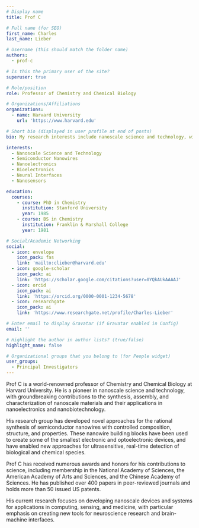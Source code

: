 ```yaml
---
# Display name
title: Prof C

# Full name (for SEO)
first_name: Charles
last_name: Lieber

# Username (this should match the folder name)
authors:
  - prof-c

# Is this the primary user of the site?
superuser: true

# Role/position
role: Professor of Chemistry and Chemical Biology

# Organizations/Affiliations
organizations:
  - name: Harvard University
    url: 'https://www.harvard.edu'

# Short bio (displayed in user profile at end of posts)
bio: My research interests include nanoscale science and technology, with a focus on semiconductor nanowires, nanoelectronics, and bioelectronics.

interests:
  - Nanoscale Science and Technology
  - Semiconductor Nanowires
  - Nanoelectronics
  - Bioelectronics
  - Neural Interfaces
  - Nanosensors

education:
  courses:
    - course: PhD in Chemistry
      institution: Stanford University
      year: 1985
    - course: BS in Chemistry
      institution: Franklin & Marshall College
      year: 1981

# Social/Academic Networking
social:
  - icon: envelope
    icon_pack: fas
    link: 'mailto:clieber@harvard.edu'
  - icon: google-scholar
    icon_pack: ai
    link: 'https://scholar.google.com/citations?user=0YQkAUkAAAAJ'
  - icon: orcid
    icon_pack: ai
    link: 'https://orcid.org/0000-0001-1234-5678'
  - icon: researchgate
    icon_pack: ai
    link: 'https://www.researchgate.net/profile/Charles-Lieber'

# Enter email to display Gravatar (if Gravatar enabled in Config)
email: ''

# Highlight the author in author lists? (true/false)
highlight_name: false

# Organizational groups that you belong to (for People widget)
user_groups:
  - Principal Investigators
---
```


Prof C is a world-renowned professor of Chemistry and Chemical Biology at Harvard University. He is a pioneer in nanoscale science and technology, with groundbreaking contributions to the synthesis, assembly, and characterization of nanoscale materials and their applications in nanoelectronics and nanobiotechnology.

His research group has developed novel approaches for the rational synthesis of semiconductor nanowires with controlled composition, structure, and properties. These nanowire building blocks have been used to create some of the smallest electronic and optoelectronic devices, and have enabled new approaches for ultrasensitive, real-time detection of biological and chemical species.

Prof C has received numerous awards and honors for his contributions to science, including membership in the National Academy of Sciences, the American Academy of Arts and Sciences, and the Chinese Academy of Sciences. He has published over 400 papers in peer-reviewed journals and holds more than 50 issued US patents.

His current research focuses on developing nanoscale devices and systems for applications in computing, sensing, and medicine, with particular emphasis on creating new tools for neuroscience research and brain-machine interfaces.